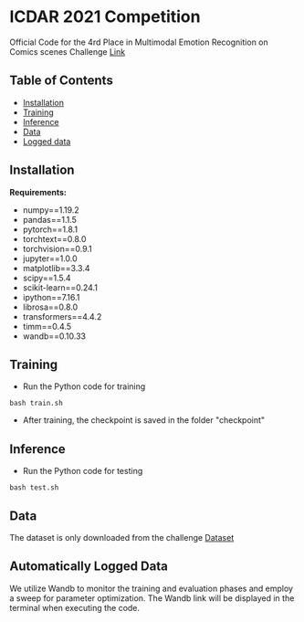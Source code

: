 # ICDAR 2021 Competition
Official Code for the 4rd Place in Multimodal Emotion Recognition on Comics scenes Challenge
[Link](https://competitions.codalab.org/forums/24580/5534/)

## Table of Contents
- [Installation](#Installation)
- [Training](#Training)
- [Inference](#Inference)
- [Data](#Data)
- [Logged data](#loggeddata)

## Installation
**Requirements:**
- numpy==1.19.2
- pandas==1.1.5
- pytorch==1.8.1
- torchtext==0.8.0
- torchvision==0.9.1
- jupyter==1.0.0
- matplotlib==3.3.4
- scipy==1.5.4
- scikit-learn==0.24.1
- ipython==7.16.1
- librosa==0.8.0
- transformers==4.4.2
- timm==0.4.5
- wandb==0.10.33
  
## Training

- Run the Python code for training

```
bash train.sh
```
- After training, the checkpoint is saved in the folder "checkpoint"
  
## Inference

- Run the Python code for testing

```
bash test.sh
```

## Data

The dataset is only downloaded from the challenge [Dataset](https://sites.google.com/view/emotion-recognition-for-comics/dataset)

## Automatically Logged Data
We utilize Wandb to monitor the training and evaluation phases and employ a sweep for parameter optimization. The Wandb link will be displayed in the terminal when executing the code.

